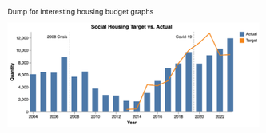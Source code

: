 Dump for interesting housing budget graphs

![alt text](https://github.com/euanleith/BudgetsData/blob/main/targets.png)
